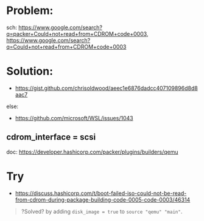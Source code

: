 # Problem:
sch: https://www.google.com/search?q=packer+Could+not+read+from+CDROM+code+0003, https://www.google.com/search?q=Could+not+read+from+CDROM+code+0003

# Solution:
- https://gist.github.com/chrisoldwood/aeec1e6876dadcc407109896d8d8aac7

else:
- https://github.com/microsoft/WSL/issues/1043


## cdrom_interface = scsi
doc: https://developer.hashicorp.com/packer/plugins/builders/qemu


# Try
- https://discuss.hashicorp.com/t/boot-failed-iso-could-not-be-read-from-cdrom-during-package-building-code-0005-code-0003/46314

>?Solved? by adding `disk_image = true` to `source "qemu" "main"`.
